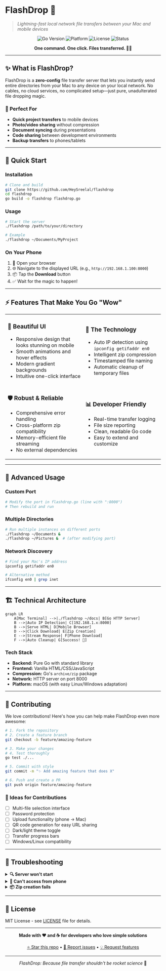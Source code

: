 # FlashDrop 🚀

> *Lightning-fast local network file transfers between your Mac and mobile devices*

<div align="center">

![Go Version](https://img.shields.io/badge/Go-1.19+-00ADD8?style=for-the-badge&logo=go&logoColor=white)
![Platform](https://img.shields.io/badge/Platform-macOS-000000?style=for-the-badge&logo=apple&logoColor=white)
![License](https://img.shields.io/badge/License-MIT-green?style=for-the-badge)
![Status](https://img.shields.io/badge/Status-Ready%20to%20Drop-FF6B6B?style=for-the-badge)

**One command. One click. Files transferred. 📱💨**

</div>

---

## ✨ What is FlashDrop?

FlashDrop is a **zero-config** file transfer server that lets you instantly send entire directories from your Mac to any device on your local network. No cables, no cloud services, no complicated setup—just pure, unadulterated file dropping magic.

### 🎯 Perfect For
- **Quick project transfers** to mobile devices
- **Photo/video sharing** without compression
- **Document syncing** during presentations
- **Code sharing** between development environments
- **Backup transfers** to phones/tablets

---

## 🚀 Quick Start

### Installation
```bash
# Clone and build
git clone https://github.com/HeySreelal/flashdrop
cd flashdrop
go build -o flashdrop flashdrop.go
```

### Usage
```bash
# Start the server
./flashdrop /path/to/your/directory

# Example
./flashdrop ~/Documents/MyProject
```

### On Your Phone
1. 📱 Open your browser
2. 🌐 Navigate to the displayed URL (e.g., `http://192.168.1.100:8000`)
3. 📦 Tap the **Download** button
4. ✅ Wait for the magic to happen!

---

## ⚡ Features That Make You Go "Wow"

<table>
<tr>
<td width="50%">

### 🎨 **Beautiful UI**
- Responsive design that looks stunning on mobile
- Smooth animations and hover effects  
- Modern gradient backgrounds
- Intuitive one-click interface

</td>
<td width="50%">

### 🧠 **The Technology**
- Auto IP detection using `ipconfig getifaddr en0`
- Intelligent zip compression
- Timestamped file naming
- Automatic cleanup of temporary files

</td>
</tr>
<tr>
<td>

### 🛡️ **Robust & Reliable**
- Comprehensive error handling
- Cross-platform zip compatibility
- Memory-efficient file streaming
- No external dependencies

</td>
<td>

### 📊 **Developer Friendly**
- Real-time transfer logging
- File size reporting
- Clean, readable Go code
- Easy to extend and customize

</td>
</tr>
</table>

---

## 🔧 Advanced Usage

### Custom Port
```bash
# Modify the port in flashdrop.go (line with ":8000")
# Then rebuild and run
```

### Multiple Directories
```bash
# Run multiple instances on different ports
./flashdrop ~/Documents &
./flashdrop ~/Pictures &  # (after modifying port)
```

### Network Discovery
```bash
# Find your Mac's IP address
ipconfig getifaddr en0

# Alternative method
ifconfig en0 | grep inet
```

---

## 🏗️ Technical Architecture

```mermaid
graph LR
    A[Mac Terminal] -->|./flashdrop ~/docs| B[Go HTTP Server]
    B -->|Auto IP Detection| C[192.168.1.x:8000]
    B -->|Serve HTML| D[Mobile Browser]
    D -->|Click Download| E[Zip Creation]
    E -->|Stream Response| F[Phone Download]
    F -->|Auto Cleanup| G[Success! 🎉]
```

### Tech Stack
- **Backend:** Pure Go with standard library
- **Frontend:** Vanilla HTML/CSS/JavaScript
- **Compression:** Go's `archive/zip` package
- **Network:** HTTP server on port 8000
- **Platform:** macOS (with easy Linux/Windows adaptation)

</div>

---

## 🤝 Contributing

We love contributions! Here's how you can help make FlashDrop even more awesome:

```bash
# 1. Fork the repository
# 2. Create a feature branch
git checkout -b feature/amazing-feature

# 3. Make your changes
# 4. Test thoroughly
go test ./...

# 5. Commit with style
git commit -m "✨ Add amazing feature that does X"

# 6. Push and create a PR
git push origin feature/amazing-feature
```

### 🎯 Ideas for Contributions
- [ ] Multi-file selection interface
- [ ] Password protection
- [ ] Upload functionality (phone → Mac)
- [ ] QR code generation for easy URL sharing
- [ ] Dark/light theme toggle
- [ ] Transfer progress bars
- [ ] Windows/Linux compatibility

---

## 🐛 Troubleshooting

<details>
<summary><strong>🔍 Server won't start</strong></summary>

```bash
# Check if port 8000 is already in use
lsof -ti:8000

# Kill any existing process
kill -9 $(lsof -ti:8000)
```
</details>

<details>
<summary><strong>📱 Can't access from phone</strong></summary>

1. Ensure both devices are on the same WiFi network
2. Check if Mac firewall is blocking connections
3. Try accessing `http://localhost:8000` on Mac first
4. Verify IP address with `ipconfig getifaddr en0`
</details>

<details>
<summary><strong>📦 Zip creation fails</strong></summary>

- Check directory permissions
- Ensure sufficient disk space for temporary files
- Verify directory path exists
</details>

---

## 📄 License

MIT License - see [LICENSE](LICENSE) file for details.

---

<div align="center">

**Made with ❤️ and ☕ for developers who love simple solutions**

[⭐ Star this repo](../../stargazers) • [🐛 Report issues](../../issues) • [💡 Request features](../../issues/new)

---

*FlashDrop: Because file transfer shouldn't be rocket science* 🚀

</div>